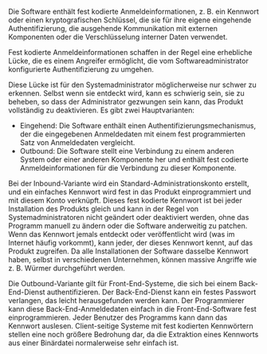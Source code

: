 Die Software enthält fest kodierte Anmeldeinformationen, z. B. ein Kennwort oder einen kryptografischen Schlüssel, die sie für ihre eigene eingehende Authentifizierung, die ausgehende Kommunikation mit externen Komponenten oder die Verschlüsselung interner Daten verwendet.

Fest kodierte Anmeldeinformationen schaffen in der Regel eine erhebliche Lücke, die es einem Angreifer ermöglicht, die vom Softwareadministrator konfigurierte Authentifizierung zu umgehen.

Diese Lücke ist für den Systemadministrator möglicherweise nur schwer zu erkennen. Selbst wenn sie entdeckt wird, kann es schwierig sein, sie zu beheben, so dass der Administrator gezwungen sein kann, das Produkt vollständig zu deaktivieren. Es gibt zwei Hauptvarianten:
- Eingehend: Die Software enthält einen Authentifizierungsmechanismus, der die eingegebenen Anmeldedaten mit einem fest programmierten Satz von Anmeldedaten vergleicht.
- Outbound: Die Software stellt eine Verbindung zu einem anderen System oder einer anderen Komponente her und enthält fest codierte Anmeldeinformationen für die Verbindung zu dieser Komponente.

Bei der Inbound-Variante wird ein Standard-Administrationskonto erstellt, und ein einfaches Kennwort wird fest in das Produkt einprogrammiert und mit diesem Konto verknüpft. Dieses fest kodierte Kennwort ist bei jeder Installation des Produkts gleich und kann in der Regel von Systemadministratoren nicht geändert oder deaktiviert werden, ohne das Programm manuell zu ändern oder die Software anderweitig zu patchen. Wenn das Kennwort jemals entdeckt oder veröffentlicht wird (was im Internet häufig vorkommt), kann jeder, der dieses Kennwort kennt, auf das Produkt zugreifen. Da alle Installationen der Software dasselbe Kennwort haben, selbst in verschiedenen Unternehmen, können massive Angriffe wie z. B. Würmer durchgeführt werden.

Die Outbound-Variante gilt für Front-End-Systeme, die sich bei einem Back-End-Dienst authentifizieren. Der Back-End-Dienst kann ein festes Passwort verlangen, das leicht herausgefunden werden kann. Der Programmierer kann diese Back-End-Anmeldedaten einfach in die Front-End-Software fest einprogrammieren. Jeder Benutzer des Programms kann dann das Kennwort auslesen. Client-seitige Systeme mit fest kodierten Kennwörtern stellen eine noch größere Bedrohung dar, da die Extraktion eines Kennworts aus einer Binärdatei normalerweise sehr einfach ist.
